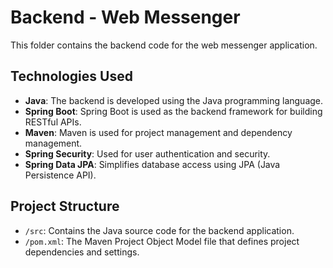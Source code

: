 # Backend - Web Messenger

This folder contains the backend code for the web messenger application.

## Technologies Used

- **Java**: The backend is developed using the Java programming language.
- **Spring Boot**: Spring Boot is used as the backend framework for building RESTful APIs.
- **Maven**: Maven is used for project management and dependency management.
- **Spring Security**: Used for user authentication and security.
- **Spring Data JPA**: Simplifies database access using JPA (Java Persistence API).

## Project Structure
- `/src`: Contains the Java source code for the backend application.
- `/pom.xml`: The Maven Project Object Model file that defines project dependencies and settings.

